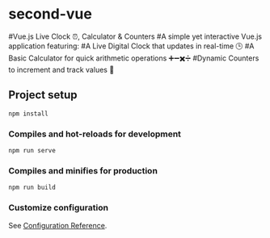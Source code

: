 # second-vue

#Vue.js Live Clock ⏰, Calculator & Counters
#A simple yet interactive Vue.js application featuring:
#A Live Digital Clock that updates in real-time 🕒
#A Basic Calculator for quick arithmetic operations ➕➖✖️➗
#Dynamic Counters to increment and track values 🔢

## Project setup
```
npm install
```

### Compiles and hot-reloads for development
```
npm run serve
```

### Compiles and minifies for production
```
npm run build
```

### Customize configuration
See [Configuration Reference](https://cli.vuejs.org/config/).
